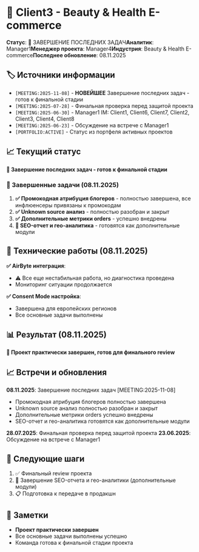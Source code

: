 # 🧴 Client3 - Beauty & Health E-commerce





**Статус**: 🎉 ЗАВЕРШЕНИЕ ПОСЛЕДНИХ ЗАДАЧ**Аналитик**: Manager1**Менеджер проекта**: Manager4**Индустрия**: Beauty & Health E-commerce**Последнее обновление**: 08.11.2025

## 🏷️ Источники информации

* `[MEETING:2025-11-08]` - **НОВЕЙШЕЕ** Завершение последних задач - готов к финальной стадии
* `[MEETING:2025-07-28]` - Финальная проверка перед защитой проекта
* `[MEETING:2025-06-30]` - Manager1 IM: Client1, Client6, Client7, Client2, Client3, Client4, Client8
* `[MEETING:2025-06-23]` - Обсуждение на встрече с Manager1
* `[PORTFOLIO:ACTIVE]` - Статус из портфеля активных проектов

## 📈 Текущий статус

**🎉 Завершение последних задач - готов к финальной стадии**

### 🎯 Завершенные задачи (08.11.2025)


1. **✅ Промокодная атрибуция блогеров** - полностью завершена, все инфлюенсеры привязаны к промокодам
2. **✅ Unknown source анализ** - полностью разобран и закрыт
3. **✅ Дополнительные метрики orders** - успешно внедрены
4. **🔄 SEO-отчет и гео-аналитика** - готовятся как дополнительные модули

## 🔧 Технические работы (08.11.2025)

**✅ AirByte интеграция**:

* ⚠️ Все еще нестабильная работа, но диагностика проведена
* Мониторинг ситуации продолжается

**✅ Consent Mode настройка**:

* Завершена для европейских регионов
* Все основные задачи выполнены

## 📊 Результат (08.11.2025)
**🎉 Проект практически завершен, готов для финального review**

## 📈 Встречи и обновления

**08.11.2025**: Завершение последних задач [MEETING:2025-11-08]
- Промокодная атрибуция блогеров полностью завершена
- Unknown source анализ полностью разобран и закрыт
- Дополнительные метрики orders успешно внедрены
- SEO-отчет и гео-аналитика готовятся как дополнительные модули

**28.07.2025**: Финальная проверка перед защитой проекта
**23.06.2025**: Обсуждение на встрече с Manager1

## 🚀 Следующие шаги

1. ✅ Финальный review проекта
2. 🔄 Завершение SEO-отчета и гео-аналитики (дополнительные модули)
3. 📋 Подготовка к передаче в продакшн

## 📝 Заметки

- **Проект практически завершен**
- Все основные задачи выполнены успешно
- Команда готова к финальной стадии проекта


